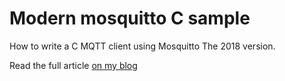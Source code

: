 # Modern mosquitto C sample

How to write a C MQTT client using Mosquitto The 2018 version.

Read the full article [on my blog](https://thanhphu.net/2018/11/28/how-to-write-a-c-mqtt-client-using-mosquitto/)
